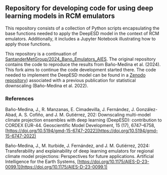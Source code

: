 ##  Repository for developing code for using deep learning models in RCM emulators
This repository consists of a collection of Python scripts encapsulating the base functions needed to apply the DeepESD model in the context of RCM emulators. Additionally, it includes a Jupyter Notebook illustrating how to apply those functions.

This repository is a continuation of [SantanderMetGroup/2024_Bano_Emulators_AIES](https://github.com/SantanderMetGroup/2024_Bano_Emulators_AIES).  The original repository contains the code to reproduce the results from Baño-Medina et al. (2024). This fork aims to continue the code development started there. The code needed to implement the DeepESD model can be found in a [Zenodo repository](https://doi.org/10.5281/zenodo.6828303)) associated with a previous publication for statistical downscaling (Baño-Medina et al. 2022).

### References

Baño-Medina, J., R. Manzanas, E. Cimadevilla, J. Fernández, J. González-Abad, A. S. Cofiño, and J. M. Gutiérrez, 202: Downscaling multi-model climate projection ensembles with deep learning (DeepESD): contribution to CORDEX EUR-44. Geoscientific Model Development, 15 (17), 6747–6758, [https://doi.org/10.5194/gmd-15-6747-2022](https://doi.org/10.5194/gmd-15-6747-2022)

Baño-Medina, J., M. Iturbide, J. Fernández, and J. M. Gutiérrez, 2024: Transferability and explainability of deep learning emulators for regional climate model projections: Perspectives for future applications. Artificial Intelligence for the Earth Systems, [https://doi.org/10.1175/AIES-D-23-0099.1](https://doi.org/10.1175/AIES-D-23-0099.1)
